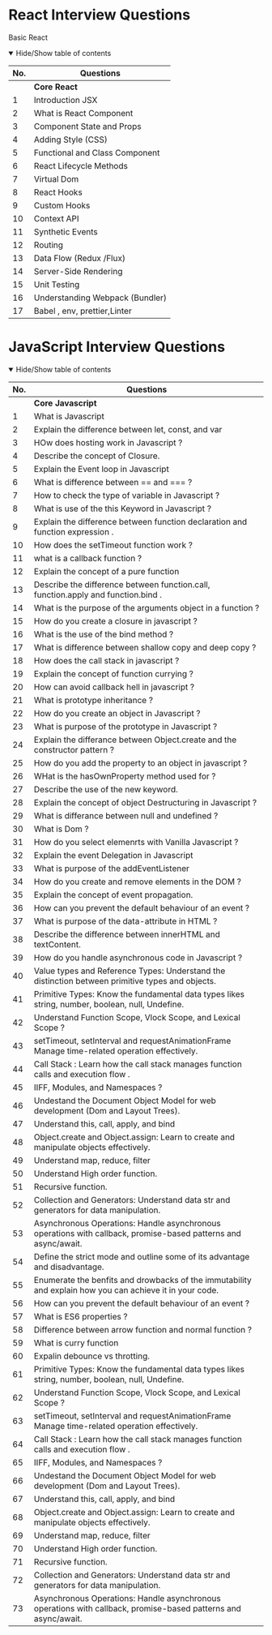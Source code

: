 # React Interview Questions

Basic React


<details open>
<summary>
Hide/Show table of contents
</summary>

| No. | Questions                                                                                                                                                                                                                                                                                  |
| --- | ------------------------------------------------------------------------------------------------------------------------------------------------------------------------------------------------------------------------------------------------------------------------------------------                         |
|     | **Core React**                                                                                                                                                                                                                                            |
| 1   | Introduction JSX                                                                                                                                                                                               |
| 2   | What is React Component                                                                                                                                       
| 3   | Component State and Props
| 4   | Adding Style (CSS)                                                                                                                                                                                   
| 5   | Functional and Class Component                                                                                                                  
| 6   | React Lifecycle Methods
| 7   | Virtual Dom                                                                                                             
| 8   | React Hooks                                                                                                                                                                      
| 9   |  Custom Hooks                                                                                                                                                                
| 10  | Context API                                                                                                                                                                   
| 11  | Synthetic Events
| 12  | Routing                                                                                                 
| 13  | Data Flow (Redux /Flux)                                                                                                                                                    
| 14  | Server-Side Rendering                                                                                                                                             
| 15  | Unit Testing                                                           
| 16  | Understanding Webpack (Bundler)                                                                                                                                                 
| 17  | Babel , env, prettier,Linter                                                                                                                                                            
# JavaScript Interview Questions


<details open>
<summary>
Hide/Show table of contents
</summary>

| No. | Questions                                                                                                                                                                                                                                                                                  |
| --- | ------------------------------------------------------------------------------------------------------------------------------------------------------------------------------------------------------------------------------------------------------------------------------------------                         |
|     | **Core Javascript**                                                                                                                                                                                
| 1   | What is Javascript                                                                                                                                                           
| 2   | Explain the difference between let, const, and var                                                                                                                              
| 3   | HOw does hosting work in Javascript ?
| 4   | Describe the concept of Closure.                                                                                                                                                
| 5   | Explain the Event loop in Javascript                                                                                                                  
| 6   | What is difference between == and === ? 
| 7   | How to check the type of variable in Javascript ?                                                                                                       
| 8   | What is use of the  this Keyword in Javascript ?                                                                                                                      
| 9   | Explain the difference between function declaration and function expression .                                                                                               
| 10  | How does the setTimeout function work ?                                                                                                                                     
| 11  | what is a callback function ?
| 12  | Explain the concept of a pure function                                                                                         
| 13  | Describe the difference between function.call, function.apply and function.bind .                                                                                            
| 14  | What is the purpose of the arguments object in a function ?                                                                                                                
| 15  | How do you create a closure in javascript ?                                                         
| 16  | What is the use of the bind method ?                                                                                                                                            
| 17  | What is difference between shallow copy and deep copy ?
| 18  | How does the call stack in javascript ?                                                                                                                                         
| 19  | Explain the concept of function currying ?                                                                                                                              
| 20  | How can avoid callback hell in javascript ?
| 21  | What is prototype inheritance ?                                                                                                                                                 
| 22  | How do you create an object in Javascript ?                                                                                                                  
| 23  | What is purpose of the prototype in Javascript ?
| 24  | Explain the differance between Object.create and the constructor pattern ?                                                                                                      
| 25  | How do you add the property to an object in javascript ?                                                                                                                      
| 26  | WHat is the hasOwnProperty method used for ?                                                                                              
| 27  | Describe the use of the new keyword.                                                                                                                               
| 28  | Explain the concept of object Destructuring in Javascript ?
| 29  | What is differance between null and undefined ?                                                                                       
| 30  | What is Dom ?                                                                                            
| 31  | How do you select elemenrts with Vanilla Javascript ?                                                                                                              
| 32  | Explain the event Delegation in Javascript                                                         
| 33  | What is purpose of the addEventListener                                                                                                                                         
| 34  | How do you create and remove elements in the DOM ?
| 35  | Explain the concept of event propagation.                                                        
| 36  | How can you prevent the default behaviour of an event ?                                                                                                                         
| 37  | What is purpose of the data-attribute in HTML ?
| 38  | Describe the difference between innerHTML and textContent.                                                                                                                      
| 39  | How do you handle asynchronous code in Javascript ?                                                                                                                             
| 40  | Value types and Reference Types: Understand the distinction between primitive types and objects.
| 41  | Primitive Types: Know the fundamental data types likes string, number, boolean, null, Undefine.                                                              
| 42  | Understand Function Scope, Vlock Scope, and Lexical Scope ?                                                                                                          
| 43  | setTimeout, setInterval and requestAnimationFrame Manage time-related operation effectively.
| 44  | Call Stack : Learn how the call stack manages function calls and execution flow .                                                                                               
| 45  | IIFF, Modules, and Namespaces ?                                                                                                                   
| 46  | Undestand the Document Object Model for web development (Dom and Layout Trees).                                                                                             
| 47  | Understand this, call, apply, and bind                                                                                                                            
| 48  | Object.create and Object.assign: Learn to create and manipulate  objects effectively. 
| 49  | Understand map, reduce, filter                                                                                       
| 50  | Understand High order function.                                                                                      
| 51  | Recursive function.                                                                                                          
| 52  | Collection and Generators: Understand data str and generators for data manipulation.                                                         
| 53  | Asynchronous Operations: Handle asynchronous operations with callback, promise-based patterns and async/await. 
| 54  | Define the strict mode and outline some of its advantage and disadvantage.
| 55  | Enumerate the benfits and drowbacks of the immutability and explain how you can achieve it in your  code.                                                         
| 56  | How can you prevent the default behaviour of an event ?                                                                                                                         
| 57  | What is ES6 properties ? 
| 58  | Difference between arrow function and normal function ?                                                                                                                        
| 59  | What is curry function                                                                                                                            
| 60  | Expalin debounce vs throtting.
| 61  | Primitive Types: Know the fundamental data types likes string, number, boolean, null, Undefine.                                                              
| 62  | Understand Function Scope, Vlock Scope, and Lexical Scope ?                                                                                                          
| 63  | setTimeout, setInterval and requestAnimationFrame Manage time-related operation effectively.
| 64  | Call Stack : Learn how the call stack manages function calls and execution flow .                                                                                               
| 65  | IIFF, Modules, and Namespaces ?                                                                                                                   
| 66  | Undestand the Document Object Model for web development (Dom and Layout Trees).                                                                                             
| 67  | Understand this, call, apply, and bind                                                                                                                            
| 68  | Object.create and Object.assign: Learn to create and manipulate  objects effectively. 
| 69  | Understand map, reduce, filter                                                                                       
| 70  | Understand High order function.                                                                                      
| 71  | Recursive function.                                                                                                          
| 72  | Collection and Generators: Understand data str and generators for data manipulation.                                                         
| 73  | Asynchronous Operations: Handle asynchronous operations with callback, promise-based patterns and async/await.                                                                  
